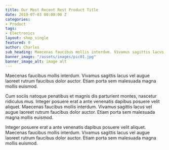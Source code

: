 ```yaml
---
title: Our Most Recent Rest Product Title
date: 2019-07-03 00:00:00 Z
categories:
- Product
tags:
- Electronics
layout: shop_single
featured: 0
author: Charles
sub_heading: Maecenas faucibus mollis interdum. Vivamus sagittis lacus
banner_image: "/assets/images/pic01.jpg"
banner_image_alt: image alt
---
```


Maecenas faucibus mollis interdum. Vivamus sagittis lacus vel augue laoreet rutrum faucibus dolor auctor. Etiam porta sem malesuada magna mollis euismod.

Cum sociis natoque penatibus et magnis dis parturient montes, nascetur ridiculus mus. Integer posuere erat a ante venenatis dapibus posuere velit aliquet. Maecenas faucibus mollis interdum. Vivamus sagittis lacus vel augue laoreet rutrum faucibus dolor auctor. Etiam porta sem malesuada magna mollis euismod.

Integer posuere erat a ante venenatis dapibus posuere velit aliquet. Maecenas faucibus mollis interdum. Vivamus sagittis lacus vel augue laoreet rutrum faucibus dolor auctor. Etiam porta sem malesuada magna mollis euismod.

